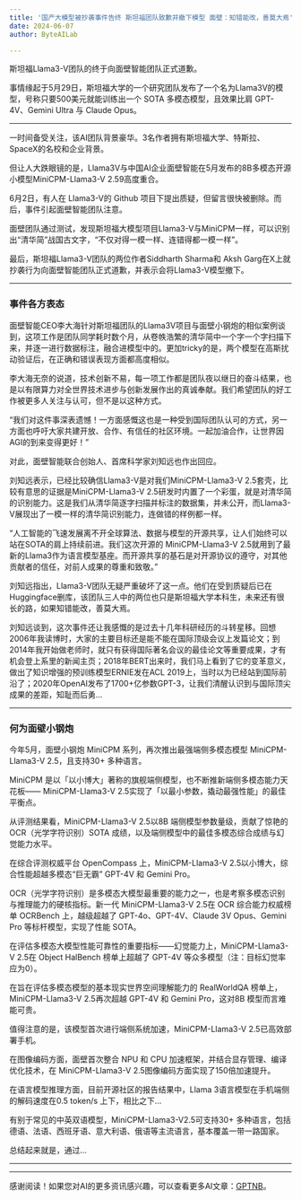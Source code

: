 ```yaml
---
title: '国产大模型被抄袭事件告终 斯坦福团队致歉并撤下模型 面壁：知错能改，善莫大焉'
date: 2024-06-07
author: ByteAILab

---
```


斯坦福Llama3-V团队的终于向面壁智能团队正式道歉。

事情缘起于5月29日，斯坦福大学的一个研究团队发布了一个名为Llama3V的模型，号称只要500美元就能训练出一个 SOTA 多模态模型，且效果比肩 GPT-4V、Gemini Ultra 与 Claude Opus。

---


一时间备受关注，该AI团队背景豪华。3名作者拥有斯坦福大学、特斯拉、SpaceX的名校和企业背景。

但让人大跌眼镜的是，Llama3V与中国AI企业面壁智能在5月发布的8B多模态开源小模型MiniCPM-Llama3-V 2.59高度重合。

6月2日，有人在 Llama3-V的 Github 项目下提出质疑，但留言很快被删除。而后，事件引起面壁智能团队注意。

面壁团队通过测试，发现斯坦福大模型项目Llama3-V与MiniCPM一样，可以识别出“清华简”战国古文字，“不仅对得一模一样、连错得都一模一样”。

最后，斯坦福Llama3-V团队的两位作者Siddharth Sharma和 Aksh Garg在X上就抄袭行为向面壁智能团队正式道歉，并表示会将Llama3-V模型撤下。

---

### 事件各方表态

面壁智能CEO李大海针对斯坦福团队的Llama3V项目与面壁小钢炮的相似案例谈到，这项工作是团队同学耗时数个月，从卷帙浩繁的清华简中一个字一个字扫描下来，并逐一进行数据标注，融合进模型中的。更加tricky的是，两个模型在高斯扰动验证后，在正确和错误表现方面都高度相似。

李大海无奈的说道，技术创新不易，每一项工作都是团队夜以继日的奋斗结果，也是以有限算力对全世界技术进步与创新发展作出的真诚奉献。我们希望团队的好工作被更多人关注与认可，但不是以这种方式。

“我们对这件事深表遗憾！一方面感慨这也是一种受到国际团队认可的方式，另一方面也呼吁大家共建开放、合作、有信任的社区环境。一起加油合作，让世界因AGI的到来变得更好！”

对此，面壁智能联合创始人、首席科学家刘知远也作出回应。

刘知远表示，已经比较确信Llama3-V是对我们MiniCPM-Llama3-V 2.5套壳，比较有意思的证据是MiniCPM-Llama3-V 2.5研发时内置了一个彩蛋，就是对清华简的识别能力。这是我们从清华简逐字扫描并标注的数据集，并未公开，而Llama3-V展现出了一模一样的清华简识别能力，连做错的样例都一样。

“人工智能的飞速发展离不开全球算法、数据与模型的开源共享，让人们始终可以站在SOTA的肩上持续前进。我们这次开源的 MiniCPM-Llama3-V 2.5就用到了最新的Llama3作为语言模型基座。而开源共享的基石是对开源协议的遵守，对其他贡献者的信任，对前人成果的尊重和致敬。”

刘知远指出，Llama3-V团队无疑严重破坏了这一点。他们在受到质疑后已在Huggingface删库，该团队三人中的两位也只是斯坦福大学本科生，未来还有很长的路，如果知错能改，善莫大焉。

刘知远谈到，这次事件还让我感慨的是过去十几年科研经历的斗转星移。回想2006年我读博时，大家的主要目标还是能不能在国际顶级会议上发篇论文；到2014年我开始做老师时，就只有获得国际著名会议的最佳论文等重要成果，才有机会登上系里的新闻主页；2018年BERT出来时，我们马上看到了它的变革意义，做出了知识增强的预训练模型ERNIE发在ACL 2019上，当时以为已经站到国际前沿了；2020年OpenAI发布了1700+亿参数GPT-3，让我们清醒认识到与国际顶尖成果的差距，知耻而后勇&#8230;

---

### 何为面壁小钢炮

今年5月，面壁小钢炮 MiniCPM 系列，再次推出最强端侧多模态模型 MiniCPM-Llama3-V 2.5，且支持30+ 多种语言。

MiniCPM 是以「以小博大」著称的旗舰端侧模型，也不断推新端侧多模态能力天花板—— MiniCPM-Llama3-V 2.5实现了「以最小参数，撬动最强性能」的最佳平衡点。

从评测结果看，MiniCPM-Llama3-V 2.5以8B 端侧模型参数量级，贡献了惊艳的  OCR（光学字符识别）SOTA 成绩，以及端侧模型中的最佳多模态综合成绩与幻觉能力水平。

在综合评测权威平台 OpenCompass 上，MiniCPM-Llama3-V 2.5以小博大，综合性能超越多模态“巨无霸” GPT-4V 和 Gemini Pro。

OCR（光学字符识别）是多模态大模型最重要的能力之一，也是考察多模态识别与推理能力的硬核指标。新一代 MiniCPM-Llama3-V 2.5在 OCR 综合能力权威榜单 OCRBench 上，越级超越了 GPT-4o、GPT-4V、Claude 3V Opus、Gemini Pro 等标杆模型，实现了性能 SOTA。

在评估多模态大模型性能可靠性的重要指标——幻觉能力上，MiniCPM-Llama3-V 2.5在 Object HalBench 榜单上超越了 GPT-4V 等众多模型（注：目标幻觉率应为0）。

在旨在评估多模态模型的基本现实世界空间理解能力的 RealWorldQA 榜单上，MiniCPM-Llama3-V 2.5再次超越 GPT-4V 和 Gemini Pro，这对8B 模型而言难能可贵。

值得注意的是，该模型首次进行端侧系统加速，MiniCPM-Llama3-V 2.5已高效部署手机。

在图像编码方面，面壁首次整合 NPU 和 CPU 加速框架，并结合显存管理、编译优化技术，在 MiniCPM-Llama3-V 2.5图像编码方面实现了150倍加速提升。

在语言模型推理方面，目前开源社区的报告结果中，Llama 3语言模型在手机端侧的解码速度在0.5 token/s 上下，相比之下&#8230;

有别于常见的中英双语模型，MiniCPM-Llama3-V2.5可支持30+ 多种语言，包括德语、法语、西班牙语、意大利语、俄语等主流语言，基本覆盖一带一路国家。

总结起来就是，通过&#8230;

---
---
感谢阅读！如果您对AI的更多资讯感兴趣，可以查看更多AI文章：[GPTNB](https://gptnb.com)。